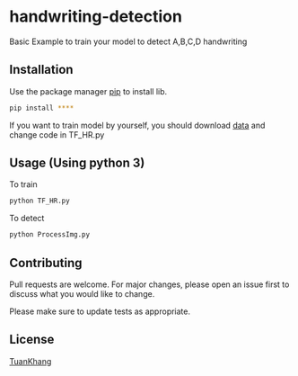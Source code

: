 # handwriting-detection
Basic Example to train your model to detect A,B,C,D handwriting 

## Installation

Use the package manager [pip](https://pip.pypa.io/en/stable/) to install lib.

```bash
pip install ****
```
If you want to train model by yourself, you should download [data](https://www.kaggle.com/sachinpatel21/az-handwritten-alphabets-in-csv-format) and change code in TF_HR.py 

## Usage (Using python 3)
To train 
```python
python TF_HR.py
```
To detect  
```bash
python ProcessImg.py
```

## Contributing
Pull requests are welcome. For major changes, please open an issue first to discuss what you would like to change.

Please make sure to update tests as appropriate.

## License
[TuanKhang](https://www.facebook.com/n0th1ngh3r3)
